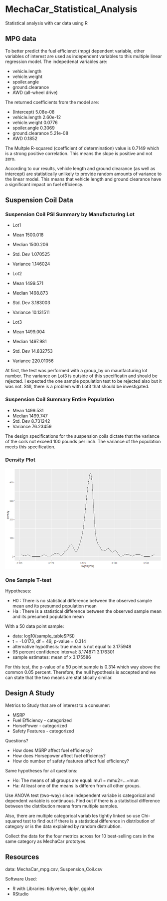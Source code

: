 # MechaCar_Statistical_Analysis
Statistical analysis with car data using R
## MPG data
To better predict the fuel efficienct (mpg) dependent variable, other variables of interest are used as independent variables to this multiple linear regression model.  The indepedenat variables are:
- vehicle.length
- vehicle.weight
- spoiler.angle
- ground.clearance
- AWD (all-wheel drive)

The returned coefficients from the model are:
- (Intercept)       5.08e-08
- vehicle.length    2.60e-12
- vehicle.weight    0.0776
- spoiler.angle     0.3069
- ground.clearance  5.21e-08
- AWD               0.1852

The Multple R-squared (coefficient of determination) value is 0.7149 which is a strong positive correlation. This means the slope is positive and not zero.

According to our results, vehicle length and ground clearance (as well as intercept) are statistically unlikely to provide random amounts of variance to the linear model.  This means that vehicle length and ground clearance have a significant impact on fuel efficiency.

## Suspension Coil Data
### Suspension Coil PSI Summary by Manufacturing Lot

- Lot1
-  Mean   1500.018  
-  Median 1500.206  
-  Std. Dev 1.070525  
-  Variance 1.146024


- Lot2  
-  Mean 1499.571  
-  Median 1498.873  
-  Std. Dev 3.183003  
-  Variance 10.131511


- Lot3  
-  Mean 1499.004  
-  Median 1497.981  
-  Std. Dev 14.832753 
-  Variance 220.01056

At first, the test was performed with a group_by on maunfacturing lot number. The variance on Lot3 is outside of this specificatin and should be rejected. I expected the one sample population test to be rejected also but it was not.  Still, there is a problem with Lot3 that should be investigated.

### Suspension Coil Summary Entire Population
- Mean 1499.531  
- Median 1499.747
- Std. Dev 8.731242
- Variance 76.23459

The design specifications for the suspension coils dictate that the variance of the coils not exceed 100 pounds per inch. The variance of the population meets this specification.

### Density Plot
![](DensityPlot.PNG)

### One Sample T-test
Hypotheses:
- H0 : There is no statistical difference between the observed sample mean and its presumed population mean
- 	Ha : There is a statistical difference between the observed sample mean and its presumed population mean

With a 50 data point sample: 
- data:  log10(sample_table$PSI)
- t = -1.0173, df = 49, p-value = 0.314
- alternative hypothesis: true mean is not equal to 3.175948
- 95 percent confidence interval: 3.174871 3.176301
- sample estimates: mean of x  3.175586 

For this test, the p-value of a 50 point sample is 0.314 which way above the common 0.05 percent.  Therefore, the null hypothesis 
is accepted and we can state that the two means are statistically similar.
 
## Design A Study
Metrics to Study that are of interest to a consumer:
- MSRP
- Fuel Efficiency - categorized
- HorsePower - categorized
- Safety Features - categorized

Questions?
- How does MSRP affect fuel efficiency?
- How does Horsepower affect fuel efficiency?
- How do number of safety features affect fuel efficiency?

Same hypotheses for all questions:
- Ho: The means of all groups are equal: mu1 = mmu2=...=mun
- Ha: At least one of the means is differen from all other groups.


Use ANOVA test (two-way) since independent variabe is categorical and dependent variable is continuous. Find out if there is a statistical difference between the distribution means from multiple samples.

Also, there are multiple categorical variab les tightly linked so use Chi-squared test to find out if there is a statistical difference in distribution of category or is the data explained by random distriubtion.

Collect the data for the four metrics across for 10 best-selling cars in the same category as MechaCar prototyes.

## Resources

data: 
MechaCar_mpg.csv, Suspension_Coil.csv

Software Used:
- R with Libraries: tidyverse, dplyr, ggplot
- RStudio